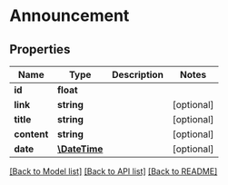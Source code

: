 # Announcement

## Properties
Name | Type | Description | Notes
------------ | ------------- | ------------- | -------------
**id** | **float** |  | 
**link** | **string** |  | [optional] 
**title** | **string** |  | [optional] 
**content** | **string** |  | [optional] 
**date** | [**\DateTime**](Date.md) |  | [optional] 

[[Back to Model list]](../README.md#documentation-for-models) [[Back to API list]](../README.md#documentation-for-api-endpoints) [[Back to README]](../README.md)


